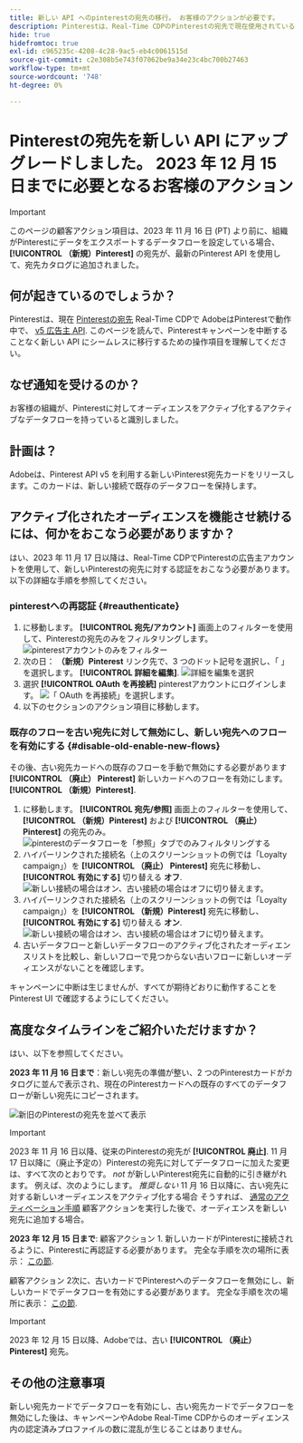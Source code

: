 ```yaml
---
title: 新しい API へのpinterestの宛先の移行。 お客様のアクションが必要です。
description: Pinterestは、Real-Time CDPのPinterestの宛先で現在使用されている v4 広告主 API を廃止します。 pinterestキャンペーンを中断することなく、新しい API にシームレスに移行するために、アクション項目を理解します。
hide: true
hidefromtoc: true
exl-id: c965235c-4208-4c28-9ac5-eb4c0061515d
source-git-commit: c2e308b5e743f07062be9a34e23c4bc700b27463
workflow-type: tm+mt
source-wordcount: '748'
ht-degree: 0%

---
```


# Pinterestの宛先を新しい API にアップグレードしました。 2023 年 12 月 15 日までに必要となるお客様のアクション

>[!IMPORTANT]
>
>このページの顧客アクション項目は、2023 年 11 月 16 日 (PT) より前に、組織がPinterestにデータをエクスポートするデータフローを設定している場合、 **[!UICONTROL （新規）Pinterest]** の宛先が、最新のPinterest API を使用して、宛先カタログに追加されました。

## 何が起きているのでしょうか？

Pinterestは、現在 [Pinterestの宛先](/help/destinations/catalog/advertising/pinterest.md) Real-Time CDPで AdobeはPinterestで動作中で、 [v5 広告主 API](https://developers.pinterest.com/docs/getting-started/migration/). このページを読んで、Pinterestキャンペーンを中断することなく新しい API にシームレスに移行するための操作項目を理解してください。

## なぜ通知を受けるのか？

お客様の組織が、Pinterestに対してオーディエンスをアクティブ化するアクティブなデータフローを持っていると識別しました。

## 計画は？

Adobeは、Pinterest API v5 を利用する新しいPinterest宛先カードをリリースします。このカードは、新しい接続で既存のデータフローを保持します。

## アクティブ化されたオーディエンスを機能させ続けるには、何かをおこなう必要がありますか？

はい、2023 年 11 月 17 日以降は、Real-Time CDPでPinterestの広告主アカウントを使用して、新しいPinterestの宛先に対する認証をおこなう必要があります。 以下の詳細な手順を参照してください。

### pinterestへの再認証 {#reauthenticate}

1. に移動します。 **[!UICONTROL 宛先/アカウント]** 画面上のフィルターを使用して、Pinterestの宛先のみをフィルタリングします。
   ![pinterestアカウントのみをフィルター](/help/destinations/assets/catalog/advertising/pinterest-migration/filter-pinterest-acconts-only.png)
2. 次の日： **（新規）Pinterest** リンク先で、3 つのドット記号を選択し、「 」を選択します。 **[!UICONTROL 詳細を編集]**.
   ![詳細を編集を選択](/help/destinations/assets/catalog/advertising/pinterest-migration/edit-details-pinterest.png)
3. 選択 **[!UICONTROL OAuth を再接続]** pinterestアカウントにログインします。
   ![「 OAuth を再接続」を選択します。](/help/destinations/assets/catalog/advertising/pinterest-migration/reconnect-oauth-pinterest.png)
4. 以下のセクションのアクション項目に移動します。

### 既存のフローを古い宛先に対して無効にし、新しい宛先へのフローを有効にする {#disable-old-enable-new-flows}

その後、古い宛先カードへの既存のフローを手動で無効にする必要があります **[!UICONTROL （廃止） Pinterest]** 新しいカードへのフローを有効にします。 **[!UICONTROL （新規）Pinterest]**.

1. に移動します。 **[!UICONTROL 宛先/参照]** 画面上のフィルターを使用して、 **[!UICONTROL （新規）Pinterest]** および **[!UICONTROL （廃止） Pinterest]** の宛先のみ。
   ![pinterestのデータフローを「参照」タブでのみフィルタリングする](/help/destinations/assets/catalog/advertising/pinterest-migration/filter-pinterest-browse.png)
2. ハイパーリンクされた接続名（上のスクリーンショットの例では「Loyalty campaign」）を **[!UICONTROL （廃止） Pinterest]** 宛先に移動し、 **[!UICONTROL 有効にする]** 切り替える **オフ**.
   ![新しい接続の場合はオン、古い接続の場合はオフに切り替えます。](/help/destinations/assets/catalog/advertising/pinterest-migration/enable-disable-toggle-old-destination.png)
3. ハイパーリンクされた接続名（上のスクリーンショットの例では「Loyalty campaign」）を **[!UICONTROL （新規）Pinterest]** 宛先に移動し、 **[!UICONTROL 有効にする]** 切り替える **オン**.
   ![新しい接続の場合はオン、古い接続の場合はオフに切り替えます。](/help/destinations/assets/catalog/advertising/pinterest-migration/enable-disable-toggle-new-destination.png)
4. 古いデータフローと新しいデータフローのアクティブ化されたオーディエンスリストを比較し、新しいフローで見つからない古いフローに新しいオーディエンスがないことを確認します。

キャンペーンに中断は生じませんが、すべてが期待どおりに動作することをPinterest UI で確認するようにしてください。

## 高度なタイムラインをご紹介いただけますか？

はい、以下を参照してください。

**2023 年 11 月 16 日まで**：新しい宛先の準備が整い、2 つのPinterestカードがカタログに並んで表示され、現在のPinterestカードへの既存のすべてのデータフローが新しい宛先にコピーされます。

![新旧のPinterestの宛先を並べて表示](/help/destinations/assets/catalog/advertising/pinterest-migration/pinterest-two-cards-side-by-side.png)

>[!IMPORTANT]
>
>2023 年 11 月 16 日以降、従来のPinterestの宛先が **[!UICONTROL 廃止]**. <span class="preview">11 月 17 日以降に（廃止予定の）Pinterestの宛先に対してデータフローに加えた変更は、すべて次のとおりです。 *not* が新しいPinterest宛先に自動的に引き継がれます。 </span>
>例えば、次のようにします。 *推奨しない* 11 月 16 日以降に、古い宛先に対する新しいオーディエンスをアクティブ化する場合 そうすれば、 [通常のアクティベーション手順](/help/destinations/ui/activate-segment-streaming-destinations.md) 顧客アクションを実行した後で、オーディエンスを新しい宛先に追加する場合。

**2023 年 12 月 15 日まで**: <span class="preview">顧客アクション 1</span>. 新しいカードがPinterestに接続されるように、Pinterestに再認証する必要があります。 完全な手順を次の場所に表示： [この節](#reauthenticate).

<span class="preview">顧客アクション 2</span>次に、古いカードでPinterestへのデータフローを無効にし、新しいカードでデータフローを有効にする必要があります。 完全な手順を次の場所に表示： [この節](#disable-old-enable-new-flows).

>[!IMPORTANT]
>
>2023 年 12 月 15 日以降、Adobeでは、古い **[!UICONTROL （廃止） Pinterest]** 宛先。

## その他の注意事項

新しい宛先カードでデータフローを有効にし、古い宛先カードでデータフローを無効にした後は、キャンペーンやAdobe Real-Time CDPからのオーディエンス内の認定済みプロファイルの数に混乱が生じることはありません。
